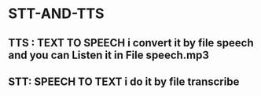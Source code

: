 # STT-AND-TTS

 TTS :
 TEXT TO SPEECH i convert it by file speech and you can Listen it in File speech.mp3
 -----------------------------------------------------------------------------------------
 STT:
 SPEECH TO TEXT i do it by file transcribe
 -------------------------------------------------------------------------------
